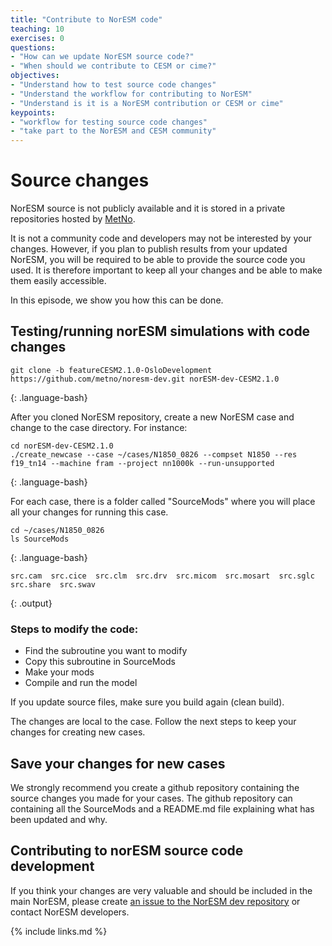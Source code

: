 ```yaml
---
title: "Contribute to NorESM code"
teaching: 10
exercises: 0
questions:
- "How can we update NorESM source code?"
- "When should we contribute to CESM or cime?"
objectives:
- "Understand how to test source code changes"
- "Understand the workflow for contributing to NorESM"
- "Understand is it is a NorESM contribution or CESM or cime"
keypoints:
- "workflow for testing source code changes"
- "take part to the NorESM and CESM community"
---
```


# Source changes

NorESM source is not publicly available and it is stored in a private repositories hosted by [MetNo](https://www.met.no/).

It is not a community code and developers may not be interested by your changes. However, if you plan to publish 
results from your updated NorESM, you will be required to be able to provide the source code you used. 
It is therefore important to keep all your changes and be able to make them easily accessible.

In this episode, we show you how this can be done.

## Testing/running norESM simulations with code changes

~~~
git clone -b featureCESM2.1.0-OsloDevelopment https://github.com/metno/noresm-dev.git norESM​-dev-CESM2.1.0
~~~
{: .language-bash}

After you cloned NorESM repository, create a new NorESM case and change to the case directory. For instance:

~~~
cd norESM​-dev-CESM2.1.0
./create_newcase --case ~/cases/N1850_0826 --compset N1850 --res f19_tn14 --machine fram --project nn1000k --run-unsupported
~~~
{: .language-bash}

For each case, there is a folder called "SourceMods" where you will place all your changes for running this case. 
~~~
cd ~/cases/N1850_0826
ls SourceMods
~~~
{: .language-bash}

~~~
src.cam  src.cice  src.clm  src.drv  src.micom  src.mosart  src.sglc  src.share  src.swav
~~~
{: .output}

### Steps to modify the code:

- Find the subroutine you want to modify
- Copy this subroutine in SourceMods
- Make your mods
- Compile and run the model

If you update source files, make sure you build again (clean build).


The changes are local to the case. Follow the next steps to keep your changes for creating new cases.

## Save your changes for new cases

We strongly recommend you create a github repository containing the source changes you made for your cases. The github repository can containing
all the SourceMods and a README.md file explaining what has been updated and why.


## Contributing to norESM source code development

If you think your changes are very valuable and should be included in the main NorESM, 
please create [an issue to the NorESM dev repository](https://github.com/metno/noresm-dev/issues/new) or contact NorESM developers.


{% include links.md %}

